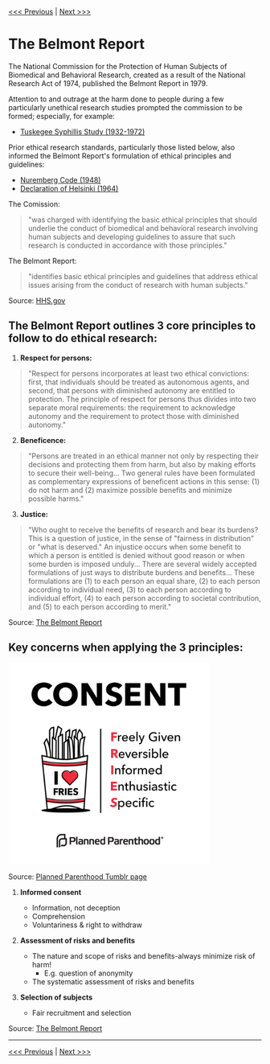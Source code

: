 [<<< Previous](institutional.md) | [Next >>>](irb.md)

# The Belmont Report 

The National Commission for the Protection of Human Subjects of Biomedical and Behavioral Research, created as a result of the National Research Act of 1974, published the Belmont Report in 1979.   

Attention to and outrage at the harm done to people during a few particularly unethical research studies prompted the commission to be formed; especially, for example:  
* [Tuskegee Syphillis Study (1932-1972)](https://www.cdc.gov/tuskegee/index.html)  

Prior ethical research standards, particularly those listed below, also informed the Belmont Report's formulation of ethical principles and guidelines:  
* [Nuremberg Code (1948)](https://history.nih.gov/research/downloads/nuremberg.pdf)  
* [Declaration of Helsinki (1964)](https://www.wma.net/policies-post/wma-declaration-of-helsinki-ethical-principles-for-medical-research-involving-human-subjects/)   

The Comission:
> "was charged with identifying the basic ethical principles that should underlie the conduct of biomedical and behavioral research involving human subjects and developing guidelines to assure that such research is conducted in accordance with those principles."  

The Belmont Report:
> "identifies basic ethical principles and guidelines that address ethical issues arising from the conduct of research with human subjects."  

Source: [HHS.gov](https://www.hhs.gov/ohrp/regulations-and-policy/belmont-report/index.html)  


## The Belmont Report outlines 3 core principles to follow to do ethical research:  

1. **Respect for persons:**  
> "Respect for persons incorporates at least two ethical convictions: first, that individuals should be treated as autonomous agents, and second, that persons with diminished autonomy are entitled to protection. The principle of respect for persons thus divides into two separate moral requirements: the requirement to acknowledge autonomy and the requirement to protect those with diminished autonomy."  

2. **Beneficence:**
> "Persons are treated in an ethical manner not only by respecting their decisions and protecting them from harm, but also by making efforts to secure their well-being... Two general rules have been formulated as complementary expressions of beneficent actions in this sense: (1) do not harm and (2) maximize possible benefits and minimize possible harms."  

3. **Justice:**
> "Who ought to receive the benefits of research and bear its burdens? This is a question of justice, in the sense of "fairness in distribution" or "what is deserved." An injustice occurs when some benefit to which a person is entitled is denied without good reason or when some burden is imposed unduly... There are several widely accepted formulations of just ways to distribute burdens and benefits... These formulations are (1) to each person an equal share, (2) to each person according to individual need, (3) to each person according to individual effort, (4) to each person according to societal contribution, and (5) to each person according to merit."  

Source: [The Belmont Report](https://www.hhs.gov/ohrp/regulations-and-policy/belmont-report/index.html#xbasic)  

## Key concerns when applying the 3 principles:

<img src="../images/consent_pp.png" width=400 alt="This image reads CONSENT at the top, above a picture of french friends in a box that is labelled: I heart FRIES. Next to the picture of french fries are the words: Freely given, Reversible, Informed, Enthusiastic, Specific. Planned Parenthood is written at the bottom" >  

Source: 
[Planned Parenthood Tumblr page](http://plannedparenthood.tumblr.com/post/148506806862/understanding-consent-is-as-easy-as-fries-consent)  
1. **Informed consent**
	* Information, not deception
	* Comprehension
	* Voluntariness & right to withdraw  

2. **Assessment of risks and benefits**
	* The nature and scope of risks and benefits-always minimize risk of harm!
		* E.g. question of anonymity
	* The systematic assessment of risks and benefits  

3. **Selection of subjects**
	* Fair recruitment and selection 

Source: [The Belmont Report](https://www.hhs.gov/ohrp/regulations-and-policy/belmont-report/index.html#xbasic)  

******

[<<< Previous](institutional.md) | [Next >>>](irb.md)

